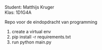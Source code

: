 Student: Matthijs Kruger<br>
Klas: 1D1G4A

Repo voor de eindopdracht van programming

1. create a virtual env
2. pip install -r requirements.txt
3. run python main.py